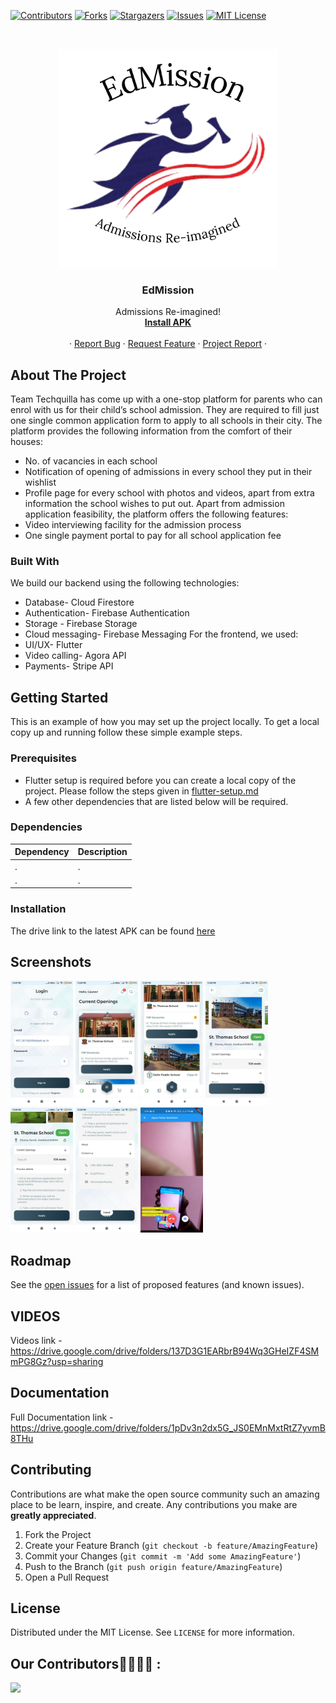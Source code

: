 <!-- PROJECT SHIELDS -->
<!--
*** Using markdown "reference style" links for readability.
*** Reference links are enclosed in brackets [ ] instead of parentheses ( ).
*** See the bottom of this document for the declaration of the reference variables
*** for contributors-url, forks-url, etc. This is an optional, concise syntax you may use.
*** https://www.markdownguide.org/basic-syntax/#reference-style-links
-->

[![Contributors][contributors-shield]][contributors-url]
[![Forks][forks-shield]][forks-url]
[![Stargazers][stars-shield]][stars-url]
[![Issues][issues-shield]][issues-url]
[![MIT License][license-shield]][license-url]


<!-- PROJECT LOGO -->
<br />
<p align="center">
    <img src="setup/logo.png" alt="Logo" width="350" height="350">

  <h3 align="center">EdMission</h3>

  <p align="center">
    Admissions Re-imagined!
    <br />
    <a href="https://drive.google.com/file/d/1BQC2p_bGEaDFPKEt-K50rvE5S0xf9wrZ/view?usp=sharing"><strong>Install APK</strong></a>
    <br />
    <br />
    ·
    <a href="https://github.com/Vedantgupta2303/EdMission/issues/new">Report Bug</a>
    ·
    <a href="https://github.com/Vedantgupta2303/EdMission/issues/new">Request Feature</a>
    ·
    <a href="https://docs.google.com/document/d/1AvjmpZW3YEtSYxRsifFd0P2zuNfmUMBU4deRhDOUBUI/edit?usp=sharing">Project Report</a>
    ·
  </p>
</p>


<!-- ABOUT THE PROJECT -->
## About The Project

Team Techquilla has come up with a one-stop platform for parents who can enrol with us for their child’s school admission. They are required to fill just one single common application form to apply to all schools in their city. The platform provides the following information from the comfort of their houses:
* No. of vacancies in each school
* Notification of opening of admissions in every school they put in their wishlist
* Profile page for every school with photos and videos, apart from extra information the school wishes to put out.
Apart from admission application feasibility, the platform offers the following features:
* Video interviewing facility for the admission process
* One single payment portal to pay for all school application fee


### Built With

We build our backend using the following technologies:
* Database- Cloud Firestore
* Authentication- Firebase Authentication
* Storage - Firebase Storage
* Cloud messaging- Firebase Messaging
For the frontend, we used:
* UI/UX- Flutter
* Video calling- Agora API
* Payments- Stripe API



<!-- GETTING STARTED -->
## Getting Started

This is an example of how you may set up the project locally.
To get a local copy up and running follow these simple example steps.

### Prerequisites
* Flutter setup is required before you can create a local copy of the project. Please follow the steps given in [flutter-setup.md](setup/flutter-setup.md)
* A few other dependencies that are listed below will be required.

### Dependencies
|Dependency| Description|
|----------|------------|
| .|. |
| .|. |

### Installation
The drive link to the latest APK can be found [here](https://drive.google.com/file/d/1BQC2p_bGEaDFPKEt-K50rvE5S0xf9wrZ/view?usp=sharing)

<!-- USAGE EXAMPLES -->
## Screenshots

<img src="https://github.com/Vedantgupta2303/EdMission/blob/master/setup/login-ss.jpeg"  width="100" height="200">  <img src="https://github.com/Vedantgupta2303/EdMission/blob/master/setup/ss1.jpeg"  width="100" height="200">  <img src="https://github.com/Vedantgupta2303/EdMission/blob/master/setup/ss2.jpeg"  width="100" height="200">  <img src="https://github.com/Vedantgupta2303/EdMission/blob/master/setup/ss3.jpeg"  width="100" height="200">  <img src="https://github.com/Vedantgupta2303/EdMission/blob/master/setup/ss4.jpeg"  width="100" height="200">  <img src="https://github.com/Vedantgupta2303/EdMission/blob/master/setup/ss5.jpeg"  width="100" height="200">  <img src="https://github.com/Vedantgupta2303/EdMission/blob/master/setup/vc-ss.jpeg"  width="100" height="200">


<!-- ROADMAP -->
## Roadmap

See the [open issues](https://github.com/Vedantgupta2303/EdMission) for a list of proposed features (and known issues).

## VIDEOS
Videos link - https://drive.google.com/drive/folders/137D3G1EARbrB94Wq3GHeIZF4SMmPG8Gz?usp=sharing

## Documentation

Full Documentation link - https://drive.google.com/drive/folders/1pDv3n2dx5G_JS0EMnMxtRtZ7yvmB8THu


<!-- CONTRIBUTING -->
## Contributing

Contributions are what make the open source community such an amazing place to be learn, inspire, and create. Any contributions you make are **greatly appreciated**.

1. Fork the Project
2. Create your Feature Branch (`git checkout -b feature/AmazingFeature`)
3. Commit your Changes (`git commit -m 'Add some AmazingFeature'`)
4. Push to the Branch (`git push origin feature/AmazingFeature`)
5. Open a Pull Request



<!-- LICENSE -->
## License

Distributed under the MIT License. See `LICENSE` for more information.



<!-- ACKNOWLEDGEMENTS -->
## Our Contributors👩‍💻👨‍💻 :
<a href="https://github.com/Vedantgupta2303/EdMission/graphs/contributors">
  <img src="https://contributors-img.web.app/image?repo=Vedantgupta2303/EdMission" />
</a>



<!-- MARKDOWN LINKS & IMAGES -->
<!-- https://www.markdownguide.org/basic-syntax/#reference-style-links -->
[contributors-shield]: https://img.shields.io/github/contributors/Vedantgupta2303/EdMission.svg?style=for-the-badge
[contributors-url]: https://github.com/Vedantgupta2303/EdMission/graphs/contributors
[forks-shield]: https://img.shields.io/github/forks/Vedantgupta2303/EdMission.svg?style=for-the-badge
[forks-url]: https://github.com/Vedantgupta2303/EdMission/network/members
[stars-shield]: https://img.shields.io/github/stars/Vedantgupta2303/EdMission.svg?style=for-the-badge
[stars-url]: https://github.com/Vedantgupta2303/EdMission/stargazers
[issues-shield]: https://img.shields.io/github/issues/Vedantgupta2303/EdMission.svg?style=for-the-badge
[issues-url]: https://github.com/Vedantgupta2303/EdMission/issues
[license-shield]: https://img.shields.io/github/license/Vedantgupta2303/EdMission.svg?style=for-the-badge
[license-url]: https://github.com/Vedantgupta2303/EdMission/blob/master/LICENSE.txt
